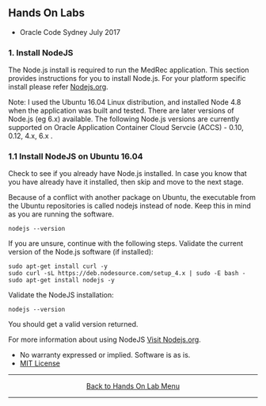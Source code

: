 ## Hands On Labs

- Oracle Code Sydney July 2017

### 1. Install NodeJS

The Node.js install is required to run the MedRec application.
This section provides instructions for you to install Node.js. 
For your platform specific install please refer [Nodejs.org](https://nodejs.org/en/download/). 

Note: I used the Ubuntu 16.04 Linux distribution, and installed Node 4.8 when the application was built and tested. There are later versions of Node.js (eg 6.x) available. The following Node.js versions are currently supported on Oracle Application Container Cloud Servcie (ACCS) - 0.10, 0.12, 4.x, 6.x .

### 1.1 Install NodeJS on Ubuntu 16.04

Check to see if you already have Node.js installed.
In case you know that you have already have it installed, then skip and move to the next stage.

Because of a conflict with another package on Ubuntu, the executable from the Ubuntu repositories is called nodejs instead of node. Keep this in mind as you are running the software. 

``` nodejs --version ```

If you are unsure, continue with the following steps.
Validate the current version of the Node.js software (if installed):

``` 
sudo apt-get install curl -y
sudo curl -sL https://deb.nodesource.com/setup_4.x | sudo -E bash -
sudo apt-get install nodejs -y 
```

Validate the NodeJS installation:

``` nodejs --version ```

You should get a valid version returned. 

For more information about using NodeJS [Visit Nodejs.org](https://nodejs.org/en/download/). 

* No warranty expressed or implied.  Software is as is.
* [MIT License](http://www.opensource.org/licenses/mit-license.html)

<hr />
<center>
<a href="../../handsonlabs" class="btn" >Back to Hands On Lab Menu</a>
<center />
<hr />

